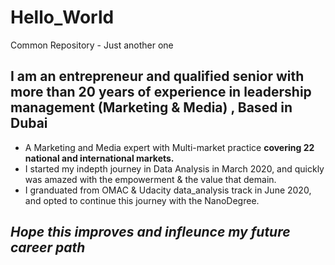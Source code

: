 # Hello_World
Common Repository - Just another one
## I am an entrepreneur and qualified senior with more than 20 years of experience in leadership management (Marketing & Media) , Based in Dubai
  - A Marketing and Media expert with Multi-market practice **covering 22 national and international markets.**
  - I started my indepth journey in Data Analysis in March 2020, and quickly was amazed with the empowerment & the value that demain.
  - I granduated from OMAC & Udacity data_analysis track in June 2020, and opted to continue this journey with the NanoDegree.

## _Hope this improves and infleunce my future career path_  
